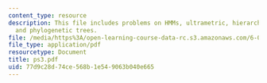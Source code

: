 ```yaml
---
content_type: resource
description: This file includes problems on HMMs, ultrametric, hierarchical clustering,
  and phylogenetic trees.
file: /media/https%3A/open-learning-course-data-rc.s3.amazonaws.com/6-096-algorithms-for-computational-biology-spring-2005/77d9c28d74ce568b1e549063b040e665_ps3.pdf
file_type: application/pdf
resourcetype: Document
title: ps3.pdf
uid: 77d9c28d-74ce-568b-1e54-9063b040e665
---
```

